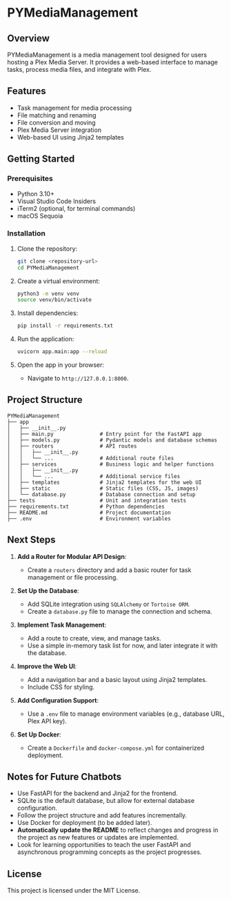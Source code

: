 # PYMediaManagement

## Overview
PYMediaManagement is a media management tool designed for users hosting a Plex Media Server. It provides a web-based interface to manage tasks, process media files, and integrate with Plex.

## Features
- Task management for media processing
- File matching and renaming
- File conversion and moving
- Plex Media Server integration
- Web-based UI using Jinja2 templates

## Getting Started

### Prerequisites
- Python 3.10+
- Visual Studio Code Insiders
- iTerm2 (optional, for terminal commands)
- macOS Sequoia

### Installation
1. Clone the repository:
   ```bash
   git clone <repository-url>
   cd PYMediaManagement
   ```

2. Create a virtual environment:
   ```bash
   python3 -m venv venv
   source venv/bin/activate
   ```

3. Install dependencies:
   ```bash
   pip install -r requirements.txt
   ```

4. Run the application:
   ```bash
   uvicorn app.main:app --reload
   ```

5. Open the app in your browser:
   - Navigate to `http://127.0.0.1:8000`.

## Project Structure
```plaintext
PYMediaManagement
├── app
│   ├── __init__.py
│   ├── main.py               # Entry point for the FastAPI app
│   ├── models.py             # Pydantic models and database schemas
│   ├── routers               # API routes
│   │   ├── __init__.py
│   │   └── ...               # Additional route files
│   ├── services              # Business logic and helper functions
│   │   ├── __init__.py
│   │   └── ...               # Additional service files
│   ├── templates             # Jinja2 templates for the web UI
│   ├── static                # Static files (CSS, JS, images)
│   └── database.py           # Database connection and setup
├── tests                     # Unit and integration tests
├── requirements.txt          # Python dependencies
├── README.md                 # Project documentation
├── .env                      # Environment variables
```

## Next Steps
1. **Add a Router for Modular API Design**:
   - Create a `routers` directory and add a basic router for task management or file processing.

2. **Set Up the Database**:
   - Add SQLite integration using `SQLAlchemy` or `Tortoise ORM`.
   - Create a `database.py` file to manage the connection and schema.

3. **Implement Task Management**:
   - Add a route to create, view, and manage tasks.
   - Use a simple in-memory task list for now, and later integrate it with the database.

4. **Improve the Web UI**:
   - Add a navigation bar and a basic layout using Jinja2 templates.
   - Include CSS for styling.

5. **Add Configuration Support**:
   - Use a `.env` file to manage environment variables (e.g., database URL, Plex API key).

6. **Set Up Docker**:
   - Create a `Dockerfile` and `docker-compose.yml` for containerized deployment.

## Notes for Future Chatbots
- Use FastAPI for the backend and Jinja2 for the frontend.
- SQLite is the default database, but allow for external database configuration.
- Follow the project structure and add features incrementally.
- Use Docker for deployment (to be added later).
- **Automatically update the README** to reflect changes and progress in the project as new features or updates are implemented.
- Look for learning opportunities to teach the user FastAPI and asynchronous programming concepts as the project progresses.

## License
This project is licensed under the MIT License.